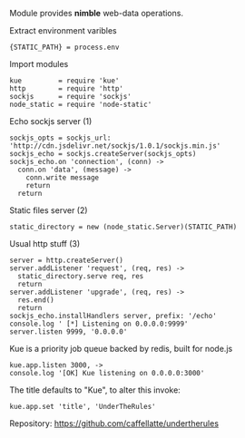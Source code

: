 Module provides **nimble** web-data operations.

Extract environment varibles

    {STATIC_PATH} = process.env

Import modules

    kue         = require 'kue'
    http        = require 'http'
    sockjs      = require 'sockjs'
    node_static = require 'node-static'

Echo sockjs server (1)

    sockjs_opts = sockjs_url: 'http://cdn.jsdelivr.net/sockjs/1.0.1/sockjs.min.js'
    sockjs_echo = sockjs.createServer(sockjs_opts)
    sockjs_echo.on 'connection', (conn) ->
      conn.on 'data', (message) ->
        conn.write message
        return
      return

Static files server (2)

    static_directory = new (node_static.Server)(STATIC_PATH)

Usual http stuff (3)

    server = http.createServer()
    server.addListener 'request', (req, res) ->
      static_directory.serve req, res
      return
    server.addListener 'upgrade', (req, res) ->
      res.end()
      return
    sockjs_echo.installHandlers server, prefix: '/echo'
    console.log ' [*] Listening on 0.0.0.0:9999'
    server.listen 9999, '0.0.0.0'

Kue is a priority job queue backed by redis, built for node.js

    kue.app.listen 3000, ->
    console.log '[OK] Kue listening on 0.0.0.0:3000'


The title defaults to "Kue", to alter this invoke:

    kue.app.set 'title', 'UnderTheRules'

Repository: https://github.com/caffellatte/undertherules

